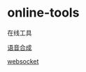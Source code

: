 # online-tools
在线工具

[语音合成](http://tools.bugscaner.com/tts/)  

[websocket](http://www.websocket-test.com/)

